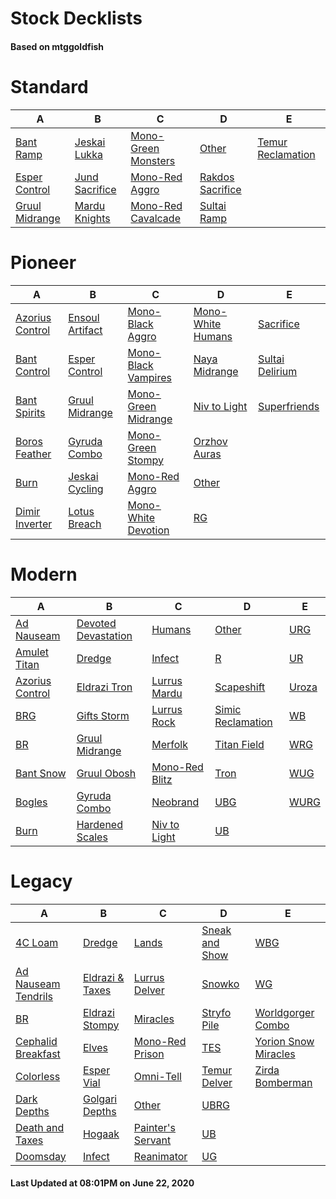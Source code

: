 # Stock Decklists
#### Based on mtggoldfish


# Standard

|                               A                                |                               B                                |                                    C                                     |                                 D                                  |                                  E                                   |
|----------------------------------------------------------------|----------------------------------------------------------------|--------------------------------------------------------------------------|--------------------------------------------------------------------|----------------------------------------------------------------------|
|[Bant Ramp](./mtggoldfish/Standard/decks/Bant_Ramp.md)          |[Jeskai Lukka](./mtggoldfish/Standard/decks/Jeskai_Lukka.md)    |[Mono-Green Monsters](./mtggoldfish/Standard/decks/Mono-Green_Monsters.md)|[Other](./mtggoldfish/Standard/decks/Other.md)                      |[Temur Reclamation](./mtggoldfish/Standard/decks/Temur_Reclamation.md)|
|[Esper Control](./mtggoldfish/Standard/decks/Esper_Control.md)  |[Jund Sacrifice](./mtggoldfish/Standard/decks/Jund_Sacrifice.md)|[Mono-Red Aggro](./mtggoldfish/Standard/decks/Mono-Red_Aggro.md)          |[Rakdos Sacrifice](./mtggoldfish/Standard/decks/Rakdos_Sacrifice.md)|                                                                      |
|[Gruul Midrange](./mtggoldfish/Standard/decks/Gruul_Midrange.md)|[Mardu Knights](./mtggoldfish/Standard/decks/Mardu_Knights.md)  |[Mono-Red Cavalcade](./mtggoldfish/Standard/decks/Mono-Red_Cavalcade.md)  |[Sultai Ramp](./mtggoldfish/Standard/decks/Sultai_Ramp.md)          |                                                                      |


# Pioneer

|                                A                                |                                B                                |                                    C                                    |                                  D                                  |                                E                                |
|-----------------------------------------------------------------|-----------------------------------------------------------------|-------------------------------------------------------------------------|---------------------------------------------------------------------|-----------------------------------------------------------------|
|[Azorius Control](./mtggoldfish/Pioneer/decks/Azorius_Control.md)|[Ensoul Artifact](./mtggoldfish/Pioneer/decks/Ensoul_Artifact.md)|[Mono-Black Aggro](./mtggoldfish/Pioneer/decks/Mono-Black_Aggro.md)      |[Mono-White Humans](./mtggoldfish/Pioneer/decks/Mono-White_Humans.md)|[Sacrifice](./mtggoldfish/Pioneer/decks/Sacrifice.md)            |
|[Bant Control](./mtggoldfish/Pioneer/decks/Bant_Control.md)      |[Esper Control](./mtggoldfish/Pioneer/decks/Esper_Control.md)    |[Mono-Black Vampires](./mtggoldfish/Pioneer/decks/Mono-Black_Vampires.md)|[Naya Midrange](./mtggoldfish/Pioneer/decks/Naya_Midrange.md)        |[Sultai Delirium](./mtggoldfish/Pioneer/decks/Sultai_Delirium.md)|
|[Bant Spirits](./mtggoldfish/Pioneer/decks/Bant_Spirits.md)      |[Gruul Midrange](./mtggoldfish/Pioneer/decks/Gruul_Midrange.md)  |[Mono-Green Midrange](./mtggoldfish/Pioneer/decks/Mono-Green_Midrange.md)|[Niv to Light](./mtggoldfish/Pioneer/decks/Niv_to_Light.md)          |[Superfriends](./mtggoldfish/Pioneer/decks/Superfriends.md)      |
|[Boros Feather](./mtggoldfish/Pioneer/decks/Boros_Feather.md)    |[Gyruda Combo](./mtggoldfish/Pioneer/decks/Gyruda_Combo.md)      |[Mono-Green Stompy](./mtggoldfish/Pioneer/decks/Mono-Green_Stompy.md)    |[Orzhov Auras](./mtggoldfish/Pioneer/decks/Orzhov_Auras.md)          |                                                                 |
|[Burn](./mtggoldfish/Pioneer/decks/Burn.md)                      |[Jeskai Cycling](./mtggoldfish/Pioneer/decks/Jeskai_Cycling.md)  |[Mono-Red Aggro](./mtggoldfish/Pioneer/decks/Mono-Red_Aggro.md)          |[Other](./mtggoldfish/Pioneer/decks/Other.md)                        |                                                                 |
|[Dimir Inverter](./mtggoldfish/Pioneer/decks/Dimir_Inverter.md)  |[Lotus Breach](./mtggoldfish/Pioneer/decks/Lotus_Breach.md)      |[Mono-White Devotion](./mtggoldfish/Pioneer/decks/Mono-White_Devotion.md)|[RG](./mtggoldfish/Pioneer/decks/RG.md)                              |                                                                 |


# Modern

|                               A                                |                                   B                                    |                              C                               |                                 D                                  |                     E                      |
|----------------------------------------------------------------|------------------------------------------------------------------------|--------------------------------------------------------------|--------------------------------------------------------------------|--------------------------------------------|
|[Ad Nauseam](./mtggoldfish/Modern/decks/Ad_Nauseam.md)          |[Devoted Devastation](./mtggoldfish/Modern/decks/Devoted_Devastation.md)|[Humans](./mtggoldfish/Modern/decks/Humans.md)                |[Other](./mtggoldfish/Modern/decks/Other.md)                        |[URG](./mtggoldfish/Modern/decks/URG.md)    |
|[Amulet Titan](./mtggoldfish/Modern/decks/Amulet_Titan.md)      |[Dredge](./mtggoldfish/Modern/decks/Dredge.md)                          |[Infect](./mtggoldfish/Modern/decks/Infect.md)                |[R](./mtggoldfish/Modern/decks/R.md)                                |[UR](./mtggoldfish/Modern/decks/UR.md)      |
|[Azorius Control](./mtggoldfish/Modern/decks/Azorius_Control.md)|[Eldrazi Tron](./mtggoldfish/Modern/decks/Eldrazi_Tron.md)              |[Lurrus Mardu](./mtggoldfish/Modern/decks/Lurrus_Mardu.md)    |[Scapeshift](./mtggoldfish/Modern/decks/Scapeshift.md)              |[Uroza](./mtggoldfish/Modern/decks/Uroza.md)|
|[BRG](./mtggoldfish/Modern/decks/BRG.md)                        |[Gifts Storm](./mtggoldfish/Modern/decks/Gifts_Storm.md)                |[Lurrus Rock](./mtggoldfish/Modern/decks/Lurrus_Rock.md)      |[Simic Reclamation](./mtggoldfish/Modern/decks/Simic_Reclamation.md)|[WB](./mtggoldfish/Modern/decks/WB.md)      |
|[BR](./mtggoldfish/Modern/decks/BR.md)                          |[Gruul Midrange](./mtggoldfish/Modern/decks/Gruul_Midrange.md)          |[Merfolk](./mtggoldfish/Modern/decks/Merfolk.md)              |[Titan Field](./mtggoldfish/Modern/decks/Titan_Field.md)            |[WRG](./mtggoldfish/Modern/decks/WRG.md)    |
|[Bant Snow](./mtggoldfish/Modern/decks/Bant_Snow.md)            |[Gruul Obosh](./mtggoldfish/Modern/decks/Gruul_Obosh.md)                |[Mono-Red Blitz](./mtggoldfish/Modern/decks/Mono-Red_Blitz.md)|[Tron](./mtggoldfish/Modern/decks/Tron.md)                          |[WUG](./mtggoldfish/Modern/decks/WUG.md)    |
|[Bogles](./mtggoldfish/Modern/decks/Bogles.md)                  |[Gyruda Combo](./mtggoldfish/Modern/decks/Gyruda_Combo.md)              |[Neobrand](./mtggoldfish/Modern/decks/Neobrand.md)            |[UBG](./mtggoldfish/Modern/decks/UBG.md)                            |[WURG](./mtggoldfish/Modern/decks/WURG.md)  |
|[Burn](./mtggoldfish/Modern/decks/Burn.md)                      |[Hardened Scales](./mtggoldfish/Modern/decks/Hardened_Scales.md)        |[Niv to Light](./mtggoldfish/Modern/decks/Niv_to_Light.md)    |[UB](./mtggoldfish/Modern/decks/UB.md)                              |                                            |


# Legacy

|                                   A                                    |                               B                                |                                 C                                  |                              D                               |                                    E                                     |
|------------------------------------------------------------------------|----------------------------------------------------------------|--------------------------------------------------------------------|--------------------------------------------------------------|--------------------------------------------------------------------------|
|[4C Loam](./mtggoldfish/Legacy/decks/4C_Loam.md)                        |[Dredge](./mtggoldfish/Legacy/decks/Dredge.md)                  |[Lands](./mtggoldfish/Legacy/decks/Lands.md)                        |[Sneak and Show](./mtggoldfish/Legacy/decks/Sneak_and_Show.md)|[WBG](./mtggoldfish/Legacy/decks/WBG.md)                                  |
|[Ad Nauseam Tendrils](./mtggoldfish/Legacy/decks/Ad_Nauseam_Tendrils.md)|[Eldrazi & Taxes](./mtggoldfish/Legacy/decks/Eldrazi_&_Taxes.md)|[Lurrus Delver](./mtggoldfish/Legacy/decks/Lurrus_Delver.md)        |[Snowko](./mtggoldfish/Legacy/decks/Snowko.md)                |[WG](./mtggoldfish/Legacy/decks/WG.md)                                    |
|[BR](./mtggoldfish/Legacy/decks/BR.md)                                  |[Eldrazi Stompy](./mtggoldfish/Legacy/decks/Eldrazi_Stompy.md)  |[Miracles](./mtggoldfish/Legacy/decks/Miracles.md)                  |[Stryfo Pile](./mtggoldfish/Legacy/decks/Stryfo_Pile.md)      |[Worldgorger Combo](./mtggoldfish/Legacy/decks/Worldgorger_Combo.md)      |
|[Cephalid Breakfast](./mtggoldfish/Legacy/decks/Cephalid_Breakfast.md)  |[Elves](./mtggoldfish/Legacy/decks/Elves.md)                    |[Mono-Red Prison](./mtggoldfish/Legacy/decks/Mono-Red_Prison.md)    |[TES](./mtggoldfish/Legacy/decks/TES.md)                      |[Yorion Snow Miracles](./mtggoldfish/Legacy/decks/Yorion_Snow_Miracles.md)|
|[Colorless](./mtggoldfish/Legacy/decks/Colorless.md)                    |[Esper Vial](./mtggoldfish/Legacy/decks/Esper_Vial.md)          |[Omni-Tell](./mtggoldfish/Legacy/decks/Omni-Tell.md)                |[Temur Delver](./mtggoldfish/Legacy/decks/Temur_Delver.md)    |[Zirda Bomberman](./mtggoldfish/Legacy/decks/Zirda_Bomberman.md)          |
|[Dark Depths](./mtggoldfish/Legacy/decks/Dark_Depths.md)                |[Golgari Depths](./mtggoldfish/Legacy/decks/Golgari_Depths.md)  |[Other](./mtggoldfish/Legacy/decks/Other.md)                        |[UBRG](./mtggoldfish/Legacy/decks/UBRG.md)                    |                                                                          |
|[Death and Taxes](./mtggoldfish/Legacy/decks/Death_and_Taxes.md)        |[Hogaak](./mtggoldfish/Legacy/decks/Hogaak.md)                  |[Painter's Servant](./mtggoldfish/Legacy/decks/Painter's_Servant.md)|[UB](./mtggoldfish/Legacy/decks/UB.md)                        |                                                                          |
|[Doomsday](./mtggoldfish/Legacy/decks/Doomsday.md)                      |[Infect](./mtggoldfish/Legacy/decks/Infect.md)                  |[Reanimator](./mtggoldfish/Legacy/decks/Reanimator.md)              |[UG](./mtggoldfish/Legacy/decks/UG.md)                        |                                                                          |



#### Last Updated at 08:01PM on June 22, 2020